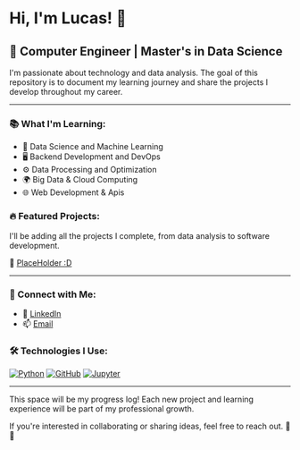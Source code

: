 # Hi, I'm Lucas! 👋

## 🚀 Computer Engineer | Master's in Data Science

I'm passionate about technology and data analysis. The goal of this repository is to document my learning journey and share the projects I develop throughout my career.

---

### 📚 What I'm Learning:
- 🔎 Data Science and Machine Learning
- 🖥️ Backend Development and DevOps
- ⚙️ Data Processing and Optimization
- 🌍 Big Data & Cloud Computing
- 🌐 Web Development & Apis

### 🔥 Featured Projects:
I'll be adding all the projects I complete, from data analysis to software development.

📂 [PlaceHolder :D](https://github.com/your-username?tab=repositories)

---

### 🤝 Connect with Me:
- 💼 [LinkedIn](https://linkedin.com/in/lucasabadbermejo)
- 📫 [Email](mailto:abad.lucas.b@gmail.com)

### 🛠️ Technologies I Use:
[![Python](https://img.shields.io/badge/-Python-3776AB?style=flat&logo=python&logoColor=white)](https://www.python.org/)
[![GitHub](https://img.shields.io/badge/-GitHub-181717?style=flat&logo=github&logoColor=white)](https://github.com/)
[![Jupyter](https://img.shields.io/badge/-Jupyter-F37626?style=flat&logo=jupyter&logoColor=white)](https://jupyter.org/)

---

This space will be my progress log! Each new project and learning experience will be part of my professional growth.

If you're interested in collaborating or sharing ideas, feel free to reach out. 🚀✨
